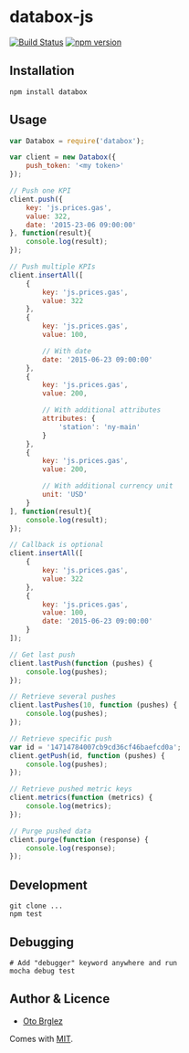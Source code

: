# databox-js

[![Build Status](https://travis-ci.org/databox/databox-js.svg)](https://travis-ci.org/databox/databox-js)
[![npm version](https://badge.fury.io/js/databox.svg)](https://badge.fury.io/js/databox)

## Installation
```
npm install databox
```

## Usage
```javascript
var Databox = require('databox');

var client = new Databox({
    push_token: '<my token>'
});

// Push one KPI
client.push({
    key: 'js.prices.gas',
    value: 322,
    date: '2015-23-06 09:00:00'
}, function(result){
    console.log(result);
});

// Push multiple KPIs
client.insertAll([
    {
        key: 'js.prices.gas',
        value: 322
    },
    {
        key: 'js.prices.gas',
        value: 100,

        // With date
        date: '2015-06-23 09:00:00'
    },
    {
        key: 'js.prices.gas',
        value: 200,

        // With additional attributes
        attributes: {
            'station': 'ny-main'
        }
    },
    {
        key: 'js.prices.gas',
        value: 200,

        // With additional currency unit
        unit: 'USD'
    }
], function(result){
    console.log(result);
});

// Callback is optional
client.insertAll([
    {
        key: 'js.prices.gas',
        value: 322
    },
    {
        key: 'js.prices.gas',
        value: 100,
        date: '2015-06-23 09:00:00'
    }
]);

// Get last push
client.lastPush(function (pushes) {
    console.log(pushes);
});

// Retrieve several pushes
client.lastPushes(10, function (pushes) {
    console.log(pushes);
});

// Retrieve specific push
var id = '14714784007cb9cd36cf46baefcd0a';
client.getPush(id, function (pushes) {
    console.log(pushes);
});

// Retrieve pushed metric keys
client.metrics(function (metrics) {
    console.log(metrics);
});

// Purge pushed data
client.purge(function (response) {
    console.log(response);
});

```

## Development

    git clone ...
    npm test

## Debugging

    # Add "debugger" keyword anywhere and run
    mocha debug test

## Author & Licence
- [Oto Brglez](https://github.com/otobrglez)

Comes with [MIT](LICENSE).

